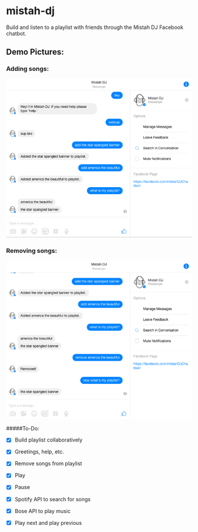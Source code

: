 # mistah-dj     
Build and listen to a playlist with friends through the Mistah DJ Facebook chatbot.     

## Demo Pictures:     
### Adding songs:     

![alt-text](https://github.com/LinusGordon/mistah-dj/blob/master/demo1.png)     

### Removing songs:     

![alt-text](https://github.com/LinusGordon/mistah-dj/blob/master/demo2.png)

     
#####To-Do:  
- [x] Build playlist collaboratively     
- [x] Greetings, help, etc.
- [x] Remove songs from playlist
- [x] Play     
- [x] Pause 
- [x] Spotify API to search for songs     
- [x] Bose API to play music      
- [x] Play next and play previous     

 
